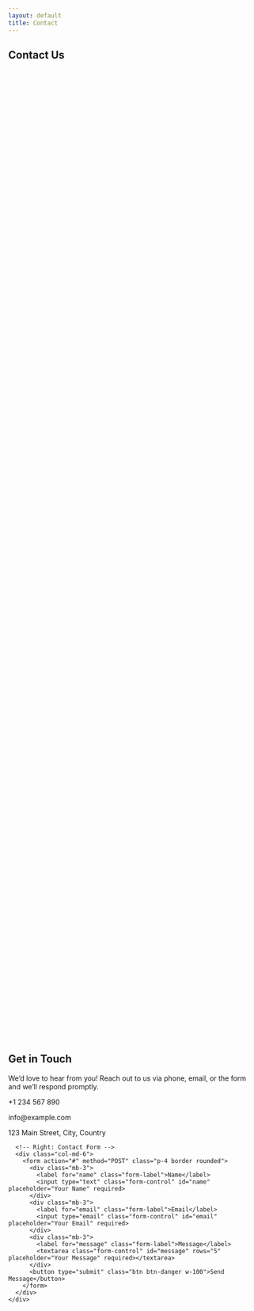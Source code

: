```yaml
---
layout: default
title: Contact
---
```


<!-- Featured Image -->
<section class="hero d-flex align-items-center text-center text-white" style="background: url('{{ '/assets/images/contact-bg.jpg' | relative_url }}') no-repeat center center/cover; height:50vh;">
  <div class="container">
    <h1>Contact Us</h1>
  </div>
</section>

<!-- Contact Section -->
<section class="py-5">
  <div class="container">
    <div class="row">
      <!-- Left: Contact Info -->
      <div class="col-md-6 mb-4">
        <h2>Get in Touch</h2>
        <p>We’d love to hear from you! Reach out to us via phone, email, or the form and we’ll respond promptly.</p>
        <p><i class="fas fa-phone"></i> +1 234 567 890</p>
        <p><i class="fas fa-envelope"></i> info@example.com</p>
        <p><i class="fas fa-map-marker-alt"></i> 123 Main Street, City, Country</p>
      </div>

      <!-- Right: Contact Form -->
      <div class="col-md-6">
        <form action="#" method="POST" class="p-4 border rounded">
          <div class="mb-3">
            <label for="name" class="form-label">Name</label>
            <input type="text" class="form-control" id="name" placeholder="Your Name" required>
          </div>
          <div class="mb-3">
            <label for="email" class="form-label">Email</label>
            <input type="email" class="form-control" id="email" placeholder="Your Email" required>
          </div>
          <div class="mb-3">
            <label for="message" class="form-label">Message</label>
            <textarea class="form-control" id="message" rows="5" placeholder="Your Message" required></textarea>
          </div>
          <button type="submit" class="btn btn-danger w-100">Send Message</button>
        </form>
      </div>
    </div>
  </div>
</section>
